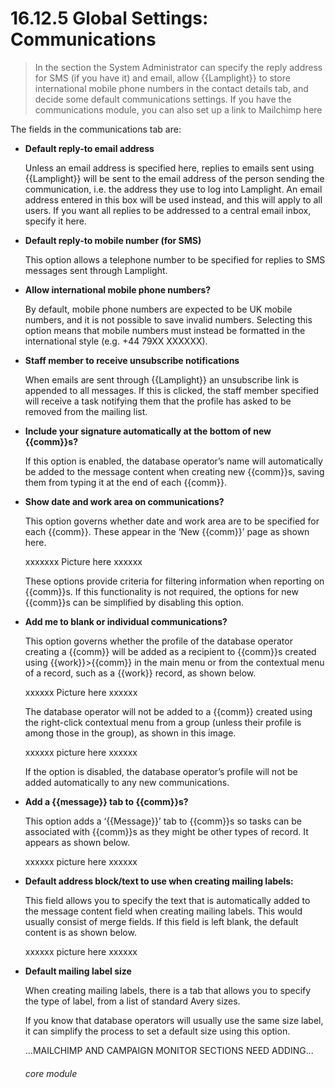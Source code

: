 # 16.12.5 Global Settings: Communications

> In the section the System Administrator can specify the reply address for SMS (if you have it) and email, allow {{Lamplight}} to store international mobile phone numbers in the contact details tab, and decide some default communications settings. If you have the communications module, you can also set up a link to Mailchimp here

The fields in the communications tab are:

- **Default reply-to email address**

   Unless an email address is specified here, replies to emails sent using {{Lamplight}} will be sent to the email address of the person sending the communication, i.e. the address they use to log into Lamplight. An email address entered in this box will be used instead, and this will apply to all users. If you want all replies to be addressed to a central email inbox, specify it here.
   
- **Default reply-to mobile number (for SMS)**

   This option allows a telephone number to be specified for replies to SMS messages sent through Lamplight.

- **Allow international mobile phone numbers?**

   By default, mobile phone numbers are expected to be UK mobile numbers, and it is not possible to save invalid numbers. Selecting this option means that mobile numbers must instead be formatted in the international style (e.g. +44 79XX XXXXXX).
   
- **Staff member to receive unsubscribe notifications**

   When emails are sent through {{Lamplight}} an unsubscribe link is appended to all messages. If this is clicked, the staff member specified will receive a task notifying them that the profile has asked to be removed from the mailing list.
   
- **Include your signature automatically at the bottom of new {{comm}}s?**

  If this option is enabled, the database operator’s name will automatically be added to the message content when creating new {{comm}}s, saving them from typing it at the end of each {{comm}}.
  
- **Show date and work area on communications?**

   This option governs whether date and work area are to be specified for each {{comm}}. These appear in the ‘New {{comm}}’ page as shown here.
   
   xxxxxxx Picture here xxxxxx
 
   These options provide criteria for filtering information when reporting on {{comm}}s. If this functionality is not required, the options for new {{comm}}s can be simplified by disabling this option.

- **Add me to blank or individual communications?**

   This option governs whether the profile of the database operator creating a {{comm}} will be added as a recipient to {{comm}}s created using {{work}}>{{comm}} in the main menu or from the contextual menu of a record, such as a {{work}} record, as shown below.
   
   xxxxxx Picture here xxxxxx
 
   The database operator will not be added to a {{comm}} created using the right-click contextual menu from a group (unless their profile is among those in the group), as shown in this image.
   
   xxxxxx picture here xxxxxx
 
   If the option is disabled, the database operator’s profile will not be added automatically to any new communications.
   
- **Add a {{message}} tab to {{comm}}s?**

   This option adds a ‘{{Message}}’ tab to {{comm}}s so tasks can be associated with {{comm}}s as they might be other types of record. It appears as shown below.
   
   xxxxxx picture here xxxxxx
 
- **Default address block/text to use when creating mailing labels:**

   This field allows you to specify the text that is automatically added to the message content field when creating mailing labels. This would usually consist of merge fields. If this field is left blank, the default content is as shown below.
   
   xxxxxx picture here xxxxxx
 
- **Default mailing label size**

   When creating mailing labels, there is a tab that allows you to specify the type of label, from a list of standard Avery sizes.
 
   If you know that database operators will usually use the same size label, it can simplify the process to set a default size using this option.
   
   
   ...MAILCHIMP AND CAMPAIGN MONITOR SECTIONS NEED ADDING...
   
   
   ###### core module
